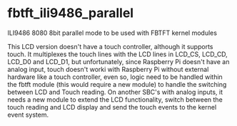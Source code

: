 # fbtft_ili9486_parallel
ILI9486 8080 8bit parallel mode to be used with FBTFT kernel modules

This LCD version doesn't have a touch controller, although it supports touch. It multiplexes the touch lines with the LCD lines in LCD_CS, LCD_CD, LCD_D0 and LCD_D1, but unfortunately, since Raspberry Pi doesn't have an analog input, touch doesn't worki with Raspberry Pi without external hardware like a touch controller, even so, logic need to be handled within the fbtft module (this would require a new module) to handle the switching between LCD and Touch reading. On another SBC's with analog inputs, it needs a new module to extend the LCD functionality, switch between the touch reading and LCD display and send the touch events to the kernel event system. 
